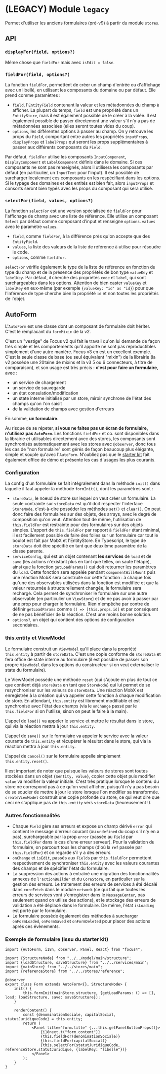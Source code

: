 # (LEGACY) Module `legacy`

Permet d'utiliser les anciens formulaires (pré-v9) à partir du module `stores`.

## API

### `displayFor(field, options?)`

Même chose que `fieldFor` mais avec `isEdit = false`.

### `fieldFor(field, options?)`

La fonction `fieldFor`, permettent de créer un champ d'entrée ou d'affichage avec un libellé, en utilisant les composants du domaine ou par défaut. Elle prend comme paramètres :

-   `field`, l'`EntityField` contenant la valeur et les métadonnées du champ à afficher. La plupart du temps, `field` est une propriété dans un `EntityStore`, mais il est également possible de le créer à la volée. Il est également possible de passer directement une valeur s'il n'y a pas de métadonnées associées (elles seront toutes vides du coup).
-   `options`, les différentes options à passer au champ. On y retrouve les props du `Field`, comportant entre autres les propriétés `inputProps`, `displayProps` et `labelProps` qui seront les props supplémentaires à passer aux différents composants du `Field`.

Par défaut, `fieldFor` utilise les composants `InputComponent`, `DisplayComponent` et `LabelComponent` définis dans le domaine. Si ces composants ne sont pas renseignés, alors il utilisera les composants par défaut (en particulier, un `InputText` pour l'input). Il est possible de surcharger localement ces composants en les respécifiant dans les options. Si le typage des domaines et des entités est bien fait, alors `inputProps` et consorts seront bien typés avec les props du composant qui sera utilisé.

### `selectFor(field, values, options?)`

La fonction `selectFor` est une version spécialisée de `fieldFor` pour l'affichage de champ avec une liste de référence. Elle utilise un composant `Select` par défaut comme composant d'input et renseigne `options.values` avec le paramètre `values`.

-   `field`, comme `fieldFor`, à la différence près qu'on accepte que des `EntityField`.
-   `values`, la liste des valeurs de la liste de référence à utilise pour résoudre le code.
-   `options`, comme `fieldfor`.

`selectFor` vérifie également le type de la liste de référence en fonction du type du champ et de la présence des propriétés de bon type `valueKey` et `labelKey`. Par défaut, il cherche des propriétés `code` et `label`, qui sont surchargeables dans les options. Attention de bien caster `valueKey` et `labelKey` en eux-même (par exemple `{valueKey: "id" as "id}`) pour que l'inférence de type cherche bien la propriété `id` et non toutes les propriétés de l'objet.

## AutoForm

L'`AutoForm` est une classe dont un composant de formulaire doit hériter. C'est le remplacant du `formMixin` de la v2.

C'est un "vestige" de Focus v2 qui fait le travail qu'on lui demande de façon très simple et les comportements qu'il apporte ne sont pas reproductibles simplement d'une autre manière. Focus v3 en est un excellent exemple. C'est la seule classe de base (ou seul équivalent "mixin") de la librairie (la v2 possède une 20taine de mixins et la v3 5 ou 6 connecteurs, à titre de comparaison), et son usage est très précis : **c'est pour faire un formulaire**, avec :

-   un service de chargement
-   un service de sauvegarde
-   un état consulation/modification
-   un state interne initialisé par un store, miroir synchrone de l'état des champs qu'on l'on saisit
-   de la validation de champs avec gestion d'erreurs

En somme, **un formulaire**.

Au risque de se répeter, **si vous ne faites pas un écran de formulaire, n'utilisez pas `AutoForm`**. Les fonctions `fieldFor` et co. sont disponibles dans la librairie et utilisables directement avec des stores, les composants sont synchronisés automatiquement avec les stores avec `@observer`, donc tous les cas de "non formulaire" sont gérés de façon beaucoup plus élégante, simple et souple qu'avec l'`AutoForm`. N'oubliez pas que le [starter kit](http://www.github.com/get-focus/focus4-starter-kit) fait également office de démo et présente les cas d'usages les plus courants.

### Configuration

La config d'un formulaire se fait intégralement dans la méthode `init()` dans laquelle il faut appeler la méthode `formInit()`, dont les paramètres sont :

-   `storeData`, le noeud de store sur lequel on veut créer un formulaire. La seule contrainte sur `storeData` est qu'il doit respecter l'interface `StoreNode`, c'est-à-dire posséder les méthodes `set()` et `clear()`. On peut donc faire des formulaires sur des objets, des arrays, avec le degré de composition qu'on veut. Attention tout de même, l'utilisation de `this.fieldFor` est restrainte pour des formulaires sur des objets simples. L'apport de `this.fieldFor` par rapport à `fieldFor` étant minimal, il est facilement possible de faire des folies sur un formulaire car tout le boulot est fait par MobX et l'EntityStore. En Typescript, le type de `storeData` doit être spécifié en tant que deuxième paramètre de la classe parente.
-   `serviceConfig`, qui est un objet contenant **les services** de `load` et de `save` (les actions n'existant plus en tant que telles, on saute l'étape), ainsi que la fonction `getLoadParams()` qui doit retourner les paramètres du `load`. Cette fonction sera appelée pendant `componentWillMount` puis une réaction MobX sera construite sur cette fonction : à chaque fois qu'une des observables utilisées dans la fonction est modifiée et que la valeur retournée à structurellement changée, le formulaire sera rechargé. Cela permet de synchroniser le formulaire sur une autre observable (en particulier un `ViewStore`) et de ne pas avoir à passer par une prop pour charger le formulaire. Rien n'empêche par contre de définir `getLoadParams` comme `() => [this.props.id]` et par conséquent de ne pas bénéficier de la réaction. C'est une moins bonne solution.
-   `options?`, un objet qui contient des options de configuration secondaires.

### this.entity et ViewModel

Le formulaire construit un `ViewModel` qu'il place dans la propriété `this.entity` à partir de `storeData`. C'est une copie conforme de `storeData` et fera office de state interne au formulaire (il est possible de passer son propre `ViewModel` dans les options du constructeur si on veut externaliser le state du formulaire).

Le ViewModel possède une méthode `reset` (qui s'ajoute en plus de tout ce que contient déjà `storeData` en tant que `StoreNode`) qui lui permet de se resynchroniser sur les valeurs de `storeData`. Une réaction MobX est enregistrée à la création qui va appeler cette fonction à chaque modification de store. En attendant, `this.entity` est librement modifiable et est synchronisé avec l'état des champs (via le `onChange` passé par le `this.fieldFor` si on l'utilise, sinon on peut le faire à la main).

L'appel de `load()` va appeler le service et mettre le résultat dans le store, qui via la réaction mettra à jour `this.entity`.

L'appel de `save()` sur le formulaire va appeler le service avec la valeur courante de `this.entity` et récupérer le résultat dans le store, qui via la réaction mettra à jour `this.entity`.

L'appel de `cancel()` sur le formulaire appelle simplement `this.entity.reset()`.

Il est important de noter que puisque les valeurs de stores sont toutes stockées dans un objet `{$entity, value}`, copier cette objet puis modifier `value` va modifier la valeur initiale. C'est très pratique lorsque le contenu du store ne correspond pas à ce qu'on veut afficher, puisqu'il n'y a pas besoin de se soucier de mettre à jour le store lorsque l'on modifier sa transformée. `createViewModel` construit une copie profonde du store, ce qui veut dire que ceci ne s'applique pas de `this.entity` vers `storeData` (heureusement !).

### Autres fonctionnalités

-   Chaque `Field` gère ses erreurs et expose un champ dérivé `error` qui contient le message d'erreur courant (ou `undefined` du coup s'il n'y en a pas), surchargeable par la prop `error` (passée au `Field` par `this.fieldFor` dans le cas d'une erreur serveur). Pour la validation du formulaire, on parcourt tous les champs (d'où la `ref` passée par `this.fieldFor`) et on regarde s'il y a des erreurs.
-   `onChange` et `isEdit`, passés aux `Field`s par `this.fieldFor` permettent respectivement de synchroniser `this.entity` avec les valeurs courantes des champs et de spécifier l'état du formulaire.
-   La suppression des actions à entraîné une migration des fonctionnalités annexes de `l'actionBuilder` et du `CoreStore`, en particulier sur la gestion des erreurs. Le traitement des erreurs de services à été décalé dans `coreFetch` dans le module `network` (ce qui fait que toutes les erreurs de services vont s'enregistrer dans le `MessageCenter`, pas seulement quand on utilise des actions), et le stockage des erreurs de validation a été déplacé dans le formulaire. De même, l'état `isLoading` est porté par le formulaire.
-   Le formulaire possède également des méthodes à surcharger `onFormLoaded`, `onFormSaved` et `onFormDeleted` pour placer des actions après ces évènements.

### Exemple de formulaire (issu du starter kit)

```tsx
import {AutoForm, i18n, observer, Panel, React} from "focus4";

import {StructureNode} from "../../model/main/structure";
import {loadStructure, saveStructure} from "../../services/main";
import {mainStore} from "../../stores/main";
import {referenceStore} from "../../stores/reference";

@observer
export class Form extends AutoForm<{}, StructureNode> {
    init() {
        this.formInit(mainStore.structure, {getLoadParams: () => [], load: loadStructure, save: saveStructure});
    }

    renderContent() {
        const {denominationSociale, capitalSocial, statutJuridiqueCode} = this.entity;
        return (
            <Panel title="form.title" {...this.getPanelButtonProps()}>
                {i18next.t("form.content")}
                {this.fieldFor(denominationSociale)}
                {this.fieldFor(capitalSocial)}
                {this.selectFor(statutJuridiqueCode, referenceStore.statutJuridique, {labelKey: "libelle"})}
            </Panel>
        );
    }
}
```
